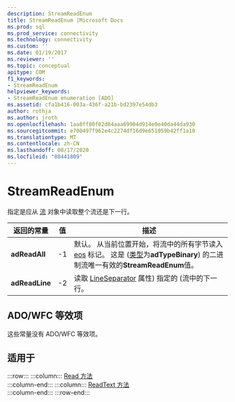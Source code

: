 ```yaml
---
description: StreamReadEnum
title: StreamReadEnum |Microsoft Docs
ms.prod: sql
ms.prod_service: connectivity
ms.technology: connectivity
ms.custom: ''
ms.date: 01/19/2017
ms.reviewer: ''
ms.topic: conceptual
apitype: COM
f1_keywords:
- StreamReadEnum
helpviewer_keywords:
- StreamReadEnum enumeration [ADO]
ms.assetid: cfa1b416-003a-436f-a21b-bd2397e54db3
author: rothja
ms.author: jroth
ms.openlocfilehash: 1aa8ff80f02d84aaa69904d914e0e40da44da930
ms.sourcegitcommit: e700497f962e4c2274df16d9e651059b42ff1a10
ms.translationtype: MT
ms.contentlocale: zh-CN
ms.lasthandoff: 08/17/2020
ms.locfileid: "88441809"
---
```

# <a name="streamreadenum"></a>StreamReadEnum
指定是应从 [流](../../../ado/reference/ado-api/stream-object-ado.md) 对象中读取整个流还是下一行。  
  
|返回的常量|值|描述|  
|--------------|-----------|-----------------|  
|**adReadAll**|-1|默认。 从当前位置开始，将流中的所有字节读入 [eos](../../../ado/reference/ado-api/eos-property.md) 标记。 这是 ([类型](../../../ado/reference/ado-api/type-property-ado-stream.md)为**adTypeBinary**) 的二进制流唯一有效的**StreamReadEnum**值。|  
|**adReadLine**|-2|读取 [LineSeparator](../../../ado/reference/ado-api/lineseparator-property-ado.md) 属性) 指定的 (流中的下一行。|  
  
## <a name="adowfc-equivalent"></a>ADO/WFC 等效项  
 这些常量没有 ADO/WFC 等效项。  
  
## <a name="applies-to"></a>适用于  

:::row:::
    :::column:::
        [Read 方法](../../../ado/reference/ado-api/read-method.md)  
    :::column-end:::
    :::column:::
        [ReadText 方法](../../../ado/reference/ado-api/readtext-method.md)  
    :::column-end:::
:::row-end:::

